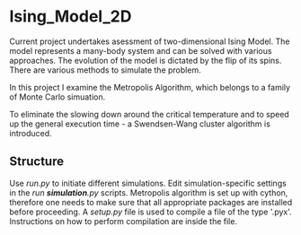 # Ising_Model_2D

Current project undertakes asessment of two-dimensional Ising Model. The model represents a many-body system and can be solved with various approaches. The evolution of the model is dictated by the flip of its spins. There are various methods to simulate the problem. 

In this project I examine the Metropolis Algorithm, which belongs to a family of Monte Carlo simuation. 

To eliminate the slowing down around the critical temperature and to speed up the general execution time - a Swendsen-Wang cluster algorithm is introduced.


## Structure

Use _run.py_ to initiate different simulations. Edit simulation-specific settings in the _run __simulation__.py_ scripts. Metropolis algorithm is set up with cython, therefore one needs to make sure that all appropriate packages are installed before proceeding. A _setup.py_ file is used to compile a file of the type '.pyx'. Instructions on how to perform compilation are inside the file.
